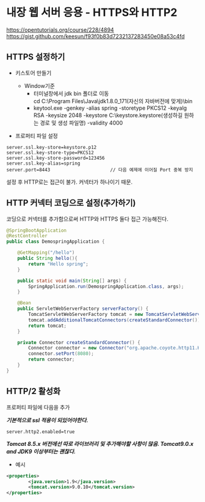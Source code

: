내장 웹 서버 응용 - HTTPS와 HTTP2
===

https://opentutorials.org/course/228/4894
https://gist.github.com/keesun/f93f0b83d7232137283450e08a53c4fd

HTTPS 설정하기
---
+ 키스토어 만들기  
  - Window기준  
    - 터미널창에서 jdk bin 폴더로 이동  
      cd C:\Program Files\Java\jdk1.8.0_171(자신의 자바버전에 맞게)\bin
    - keytool.exe -genkey -alias spring -storetype PKCS12 -keyalg RSA -keysize 2048 -keystore C:\keystore\.keystore(생성하길 원하는 경로 및 생성 파일명) -validity 4000

+ 프로퍼티 파일 설정
```
server.ssl.key-store=keystore.p12
server.ssl.key-store-type=PKCS12
server.ssl.key-store-password=123456
server.ssl.key-alias=spring
server.port=8443                      // 다음 예제에 이어질 Port 중복 방지
```

설정 후 HTTP로는 접근이 불가. 커넥터가 하나이기 때문. 

HTTP 커넥터 코딩으로 설정(추가하기)
---
코딩으로 커넥터를 추가함으로써 HTTP와 HTTPS 둘다 접근 가능해진다.  

```java
@SpringBootApplication
@RestController
public class DemospringApplication {

    @GetMapping("/hello")
    public String hello(){
        return "Hello spring";
    }

    public static void main(String[] args) {
        SpringApplication.run(DemospringApplication.class, args);
    }

    @Bean
    public ServletWebServerFactory serverFactory() {
        TomcatServletWebServerFactory tomcat = new TomcatServletWebServerFactory();
        tomcat.addAdditionalTomcatConnectors(createStandardConnector());
        return tomcat;
    }

    private Connector createStandardConnector() {
        Connector connector = new Connector("org.apache.coyote.http11.Http11NioProtocol");
        connector.setPort(8080);
        return connector;
    }
}
```  

HTTP/2 활성화
---
프로퍼티 파일에 다음을 추가  

_**기본적으로 ssl 적용이 되있어야한다.**_  

```
server.http2.enabled=true
```
_**Tomcat 8.5.x 버전에선 따로 라이브러리 및 추가해야할 사항이 많음. Tomcat9.0.x and JDK9 이상부터는 괜찮다.**_

+ 예시
```xml
<properties>
        <java.version>1.9</java.version>
        <tomcat.version>9.0.10</tomcat.version>
</properties>
```
